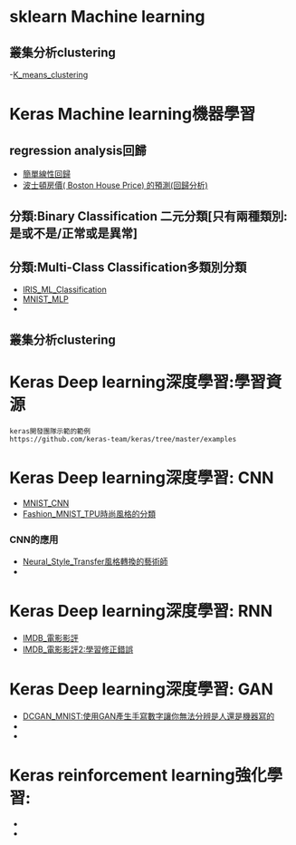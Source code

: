 # sklearn Machine learning

## 叢集分析clustering
-[K_means_clustering](https://github.com/MyDearGreatTeacher/AI4high/blob/master/K_means_clustering.ipynb)

# Keras Machine learning機器學習

## regression analysis回歸
- [簡單線性回歸](https://github.com/MyDearGreatTeacher/AI4high/blob/master/Keras_%E7%B0%A1%E5%96%AE%E7%B7%9A%E6%80%A7%E5%9B%9E%E6%AD%B8.ipynb)
- [波士頓房價( Boston House Price) 的預測(回歸分析)](https://github.com/MyDearGreatTeacher/AI4high/blob/master/Keras_Boston_house_prices_prediction.ipynb)

## 分類:Binary Classification 二元分類[只有兩種類別:是或不是/正常或是異常]


## 分類:Multi-Class Classification多類別分類
- [IRIS_ML_Classification](https://github.com/MyDearGreatTeacher/AI4high/blob/master/Keras_IRIS_ML_Classification.ipynb)
- [MNIST_MLP](https://github.com/MyDearGreatTeacher/AI4high/blob/master/Keras_MLP_MNIST.ipynb)
- []()

## 叢集分析clustering

# Keras Deep learning深度學習:學習資源
```
keras開發團隊示範的範例
https://github.com/keras-team/keras/tree/master/examples
```
# Keras Deep learning深度學習: CNN
- [MNIST_CNN](https://github.com/MyDearGreatTeacher/AI4high/blob/master/Keras_CNN_MNIST_Good.ipynb)
- [Fashion_MNIST_TPU時尚風格的分類](https://github.com/MyDearGreatTeacher/AI4high/blob/master/Keras_Fashion_MNIST_TPU.ipynb)

### CNN的應用
- [Neural_Style_Transfer風格轉換的藝術師](https://github.com/MyDearGreatTeacher/AI4high/blob/master/Keras_Neural_Style_Transfer_with_Eager_Execution.ipynb)
-

# Keras Deep learning深度學習: RNN
- [IMDB_電影影評](https://github.com/MyDearGreatTeacher/AI4high/blob/master/Keras_RNN_IMDB.ipynb)
- [IMDB_電影影評2:學習修正錯誤](https://github.com/MyDearGreatTeacher/AI4high/blob/master/Keras_imdb_rnn_ErrorCorrection.ipynb)

# Keras Deep learning深度學習: GAN
- [DCGAN_MNIST:使用GAN產生手寫數字讓你無法分辨是人還是機器寫的](https://github.com/MyDearGreatTeacher/AI4high/blob/master/Keras_GAN_DCGAN_CGAN.ipynb)
- []()
- []()

# Keras reinforcement learning強化學習:
- []()
- []()
